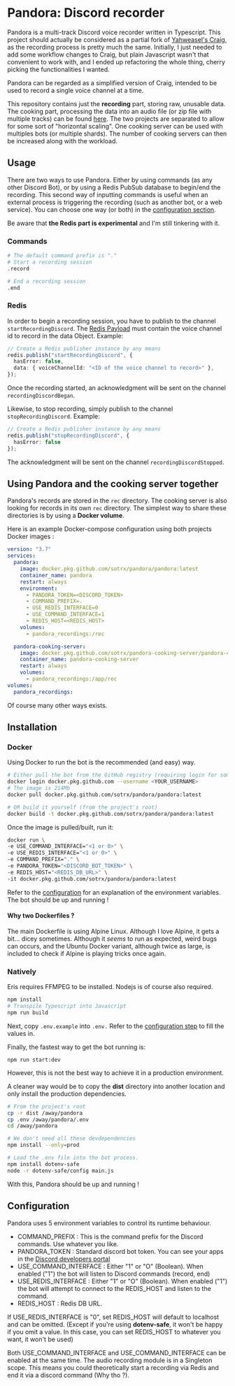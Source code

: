 # Pandora: Discord recorder

Pandora is a multi-track Discord voice recorder written in Typescript. This project should actually be considered as a
partial fork of [Yahweasel's Craig](https://github.com/Yahweasel/craig), as the recording process is pretty much the
same. Initially, I just needed to add some workflow changes to Craig, but plain Javascript wasn't that convenient to
work with, and I ended up refactoring the whole thing, cherry picking the functionalities I wanted.

Pandora can be regarded as a simplified version of Craig, intended to be used to record a single voice channel at a time.

This repository contains just the **recording** part, storing raw, unusable data. The cooking part, processing the data
into an audio file (or zip file with multiple tracks) can be found [here](https://github.com/SoTrxII/Pandora-cooking-server).
The two projects are separated to allow for some sort of "horizontal scaling". One cooking server can be used with
multiples bots (or multiple shards).
The number of cooking servers can then be increased along with the workload.

## Usage

There are two ways to use Pandora. Either by using commands (as any other Discord Bot), or by using a Redis PubSub
database to begin/end the recording. This second way of inputting commands is useful when an external process is
triggering the recording (such as another bot, or a web service). You can choose one way (or both) in the
[configuration section](#configuration).

Be aware that **the Redis part is experimental** and I'm still tinkering with it.

### Commands

```bash
# The default command prefix is "."
# Start a recording session
.record

# End a recording session
.end
```

### Redis

In order to begin a recording session, you have to publish to the channel `startRecordingDiscord`. The [Redis Payload](#redis-message)
must contain the voice channel id to record in the data Object.
Example:

```ts
// Create a Redis publisher instance by any means
redis.publish("startRecordingDiscord", {
  hasError: false,
  data: { voiceChannelId: "<ID of the voice channel to record>" },
});
```

Once the recording started, an acknowledgment will be sent on the channel `recordingDiscordBegan`.

Likewise, to stop recording, simply publish to the channel `stopRecordingDiscord`.
Example:

```ts
// Create a Redis publisher instance by any means
redis.publish("stopRecordingDiscord", {
  hasError: false
});
```

The acknowledgment will be sent on the channel `recordingDiscordStopped`.

## Using Pandora and the cooking server together

Pandora's records are stored in the `rec` directory. The cooking server is also looking for
records in its own `rec` directory.
The simplest way to share these directories is by using a **Docker volume**.

Here is an example Docker-compose configuration using both projects Docker images :

```yaml
version: "3.7"
services:
  pandora:
    image: docker.pkg.github.com/sotrx/pandora/pandora:latest
    container_name: pandora
    restart: always
    environment:
      - PANDORA_TOKEN=<DISCORD_TOKEN>
      - COMMAND_PREFIX=.
      - USE_REDIS_INTERFACE=0
      - USE_COMMAND_INTERFACE=1
      - REDIS_HOST=<REDIS_HOST>
    volumes:
      - pandora_recordings:/rec

  pandora-cooking-server:
    image: docker.pkg.github.com/sotrx/pandora-cooking-server/pandora-cooking-server:latest
    container_name: pandora-cooking-server
    restart: always
    volumes:
      - pandora_recordings:/app/rec
volumes:
  pandora_recordings:
```

Of course many other ways exists.
 
## Installation

### Docker

Using Docker to run the bot is the recommended (and easy) way.

```bash
# Either pull the bot from the GitHub registry (requiring login for some reason)
docker login docker.pkg.github.com --username <YOUR_USERNAME>
# The image is 214Mb
docker pull docker.pkg.github.com/sotrx/pandora/pandora:latest

# OR build it yourself (from the project's root)
docker build -t docker.pkg.github.com/sotrx/pandora/pandora:latest
```

Once the image is pulled/built, run it:

```bash
docker run \
-e USE_COMMAND_INTERFACE="<1 or 0>" \
-e USE_REDIS_INTERFACE="<1 or 0>" \
-e COMMAND_PREFIX="." \
-e PANDORA_TOKEN="<DISCORD_BOT_TOKEN>" \
-e REDIS_HOST="<REDIS_DB_URL>" \
-it docker.pkg.github.com/sotrx/pandora/pandora:latest
```

Refer to the [configuration](#configuration) for an explanation of the environment variables.
The bot should be up and running !

#### Why two Dockerfiles ?

The main Dockerfile is using Alpine Linux. Although I love Alpine, it gets a bit... dicey sometimes.
Although it _seems_ to run as expected, weird bugs can occurs, and the Ubuntu Docker variant, although
twice as large, is included to check if Alpine is playing tricks once again.

### Natively

Eris requires FFMPEG to be installed. Nodejs is of course also required.

```bash
npm install
# Transpile Typescript into Javascript
npm run build
```

Next, copy `.env.example` into `.env.` Refer to the [configuration step](#configuration) to fill the values in.

Finally, the fastest way to get the bot running is:

    npm run start:dev

However, this is not the best way to achieve it in a production environment.

A cleaner way would be to copy the **dist** directory into another location and only install the production dependencies.

```bash
# From the project's root
cp -r dist /away/pandora
cp .env /away/pandora/.env
cd /away/pandora

# We don't need all these devdependencies
npm install --only=prod

# Load the .env file into the bot process.
npm install dotenv-safe
node -r dotenv-safe/config main.js
```

With this, Pandora should be up and running !

## Configuration

Pandora uses 5 environment variables to control its runtime behaviour.

- COMMAND_PREFIX : This is the command prefix for the Discord commands. Use whatever you like.
- PANDORA_TOKEN : Standard discord bot token. You can see your apps in the [Discord developers portal](https://discord.com/developers/applications)
- USE_COMMAND_INTERFACE : Either "1" or "O" (Boolean). When enabled ("1") the bot will listen to Discord commands (<prefix>record, <prefix>end)
- USE_REDIS_INTERFACE : Either "1" or "O" (Boolean). When enabled ("1") the bot will attempt to connect to the REDIS_HOST and listen to the command.
- REDIS_HOST : Redis DB URL.

If USE_REDIS_INTERFACE is "0", set REDIS_HOST will default to localhost and can be omitted.
(Except if you're using **dotenv-safe**, it won't be happy if you omit a value. In this case, you can set REDIS_HOST to
whatever you want, it won't be used)

Both USE_COMMAND_INTERFACE and USE_COMMAND_INTERFACE can be enabled at the same time.
The audio recording module is in a Singleton scope. This means you could theoretically start a recording
via Redis and end it via a discord command (Why tho ?).

